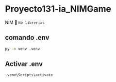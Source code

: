 # Proyecto131-ia_NIMGame
NIM 🤡
`No librerias`

## comando .env

```bash
py -m venv .venv
```

## Activar .env

```bash
.venv\Scripts\activate
```
